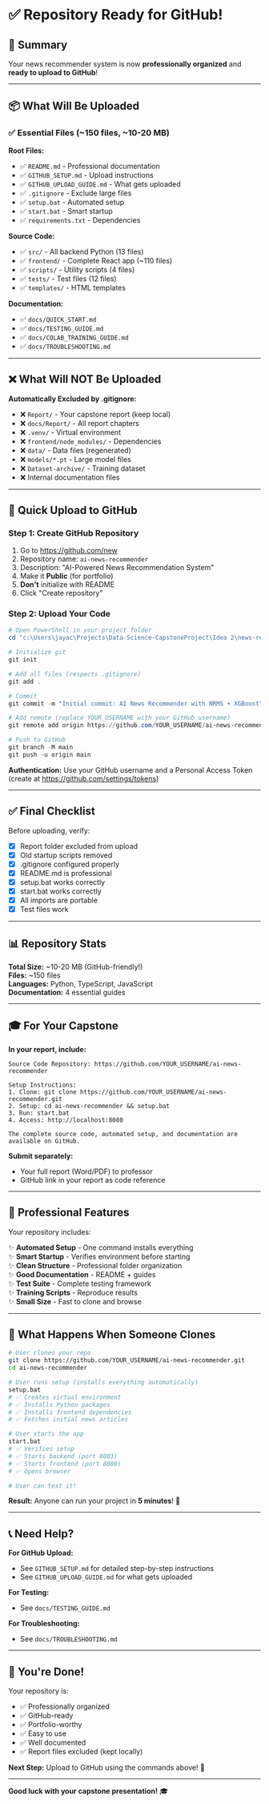 # ✅ Repository Ready for GitHub!

## 🎉 Summary

Your news recommender system is now **professionally organized** and **ready to upload to GitHub**!

---

## 📦 What Will Be Uploaded

### ✅ Essential Files (~150 files, ~10-20 MB)

**Root Files:**
- ✅ `README.md` - Professional documentation
- ✅ `GITHUB_SETUP.md` - Upload instructions
- ✅ `GITHUB_UPLOAD_GUIDE.md` - What gets uploaded
- ✅ `.gitignore` - Exclude large files
- ✅ `setup.bat` - Automated setup
- ✅ `start.bat` - Smart startup
- ✅ `requirements.txt` - Dependencies

**Source Code:**
- ✅ `src/` - All backend Python (13 files)
- ✅ `frontend/` - Complete React app (~110 files)
- ✅ `scripts/` - Utility scripts (4 files)
- ✅ `tests/` - Test files (12 files)
- ✅ `templates/` - HTML templates

**Documentation:**
- ✅ `docs/QUICK_START.md`
- ✅ `docs/TESTING_GUIDE.md`
- ✅ `docs/COLAB_TRAINING_GUIDE.md`
- ✅ `docs/TROUBLESHOOTING.md`

---

## ❌ What Will NOT Be Uploaded

**Automatically Excluded by .gitignore:**
- ❌ `Report/` - Your capstone report (keep local)
- ❌ `docs/Report/` - All report chapters
- ❌ `.venv/` - Virtual environment
- ❌ `frontend/node_modules/` - Dependencies
- ❌ `data/` - Data files (regenerated)
- ❌ `models/*.pt` - Large model files
- ❌ `Dataset-archive/` - Training dataset
- ❌ Internal documentation files

---

## 🚀 Quick Upload to GitHub

### Step 1: Create GitHub Repository
1. Go to https://github.com/new
2. Repository name: `ai-news-recommender`
3. Description: "AI-Powered News Recommendation System"
4. Make it **Public** (for portfolio)
5. **Don't** initialize with README
6. Click "Create repository"

### Step 2: Upload Your Code
```powershell
# Open PowerShell in your project folder
cd "c:\Users\jayac\Projects\Data-Science-CapstoneProject\Idea 2\news-recommender"

# Initialize git
git init

# Add all files (respects .gitignore)
git add .

# Commit
git commit -m "Initial commit: AI News Recommender with NRMS + XGBoost"

# Add remote (replace YOUR_USERNAME with your GitHub username)
git remote add origin https://github.com/YOUR_USERNAME/ai-news-recommender.git

# Push to GitHub
git branch -M main
git push -u origin main
```

**Authentication:** Use your GitHub username and a Personal Access Token (create at https://github.com/settings/tokens)

---

## ✅ Final Checklist

Before uploading, verify:
- [x] Report folder excluded from upload
- [x] Old startup scripts removed
- [x] .gitignore configured properly
- [x] README.md is professional
- [x] setup.bat works correctly
- [x] start.bat works correctly
- [x] All imports are portable
- [x] Test files work

---

## 📊 Repository Stats

**Total Size:** ~10-20 MB (GitHub-friendly!)  
**Files:** ~150 files  
**Languages:** Python, TypeScript, JavaScript  
**Documentation:** 4 essential guides  

---

## 🎓 For Your Capstone

**In your report, include:**
```
Source Code Repository: https://github.com/YOUR_USERNAME/ai-news-recommender

Setup Instructions:
1. Clone: git clone https://github.com/YOUR_USERNAME/ai-news-recommender.git
2. Setup: cd ai-news-recommender && setup.bat
3. Run: start.bat
4. Access: http://localhost:8080

The complete source code, automated setup, and documentation are available on GitHub.
```

**Submit separately:**
- Your full report (Word/PDF) to professor
- GitHub link in your report as code reference

---

## 🌟 Professional Features

Your repository includes:

✨ **Automated Setup** - One command installs everything  
✨ **Smart Startup** - Verifies environment before starting  
✨ **Clean Structure** - Professional folder organization  
✨ **Good Documentation** - README + guides  
✨ **Test Suite** - Complete testing framework  
✨ **Training Scripts** - Reproduce results  
✨ **Small Size** - Fast to clone and browse  

---

## 🎯 What Happens When Someone Clones

```bash
# User clones your repo
git clone https://github.com/YOUR_USERNAME/ai-news-recommender.git
cd ai-news-recommender

# User runs setup (installs everything automatically)
setup.bat
# ✅ Creates virtual environment
# ✅ Installs Python packages
# ✅ Installs frontend dependencies
# ✅ Fetches initial news articles

# User starts the app
start.bat
# ✅ Verifies setup
# ✅ Starts backend (port 8003)
# ✅ Starts frontend (port 8080)
# ✅ Opens browser

# User can test it!
```

**Result:** Anyone can run your project in **5 minutes**! 🚀

---

## 📞 Need Help?

**For GitHub Upload:**
- See `GITHUB_SETUP.md` for detailed step-by-step instructions
- See `GITHUB_UPLOAD_GUIDE.md` for what gets uploaded

**For Testing:**
- See `docs/TESTING_GUIDE.md`

**For Troubleshooting:**
- See `docs/TROUBLESHOOTING.md`

---

## 🎉 You're Done!

Your repository is:
- ✅ Professionally organized
- ✅ GitHub-ready
- ✅ Portfolio-worthy
- ✅ Easy to use
- ✅ Well documented
- ✅ Report files excluded (kept locally)

**Next Step:** Upload to GitHub using the commands above! 🚀

---

**Good luck with your capstone presentation!** 🎓
